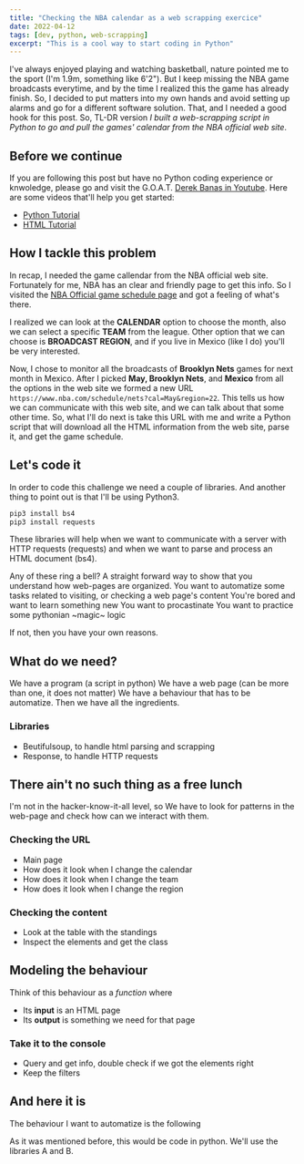 ```yaml
---
title: "Checking the NBA calendar as a web scrapping exercice"
date: 2022-04-12
tags: [dev, python, web-scrapping]
excerpt: "This is a cool way to start coding in Python"
---
```


I've always enjoyed playing and watching basketball, nature pointed me to the sport 
(I'm 1.9m, something like 6'2"). 
But I keep missing the NBA game broadcasts everytime, and by the time I realized this 
the game has already finish. 
So, I decided to put matters into my own hands and avoid setting up alarms and go for a
different software solution. That, and I needed a good hook for this post. 
So, TL-DR version *I built a web-scrapping script in Python to go and pull 
the games' calendar from the NBA official web site*.


## Before we continue
If you are following this post but have no Python coding experience or knwoledge, please go 
and visit the G.O.A.T. [Derek Banas in Youtube](https://www.youtube.com/channel/UCwRXb5dUK4cvsHbx-rGzSgw).
Here are some videos that'll help you get started: 
* [Python Tutorial](https://youtu.be/H1elmMBnykA)
* [HTML Tutorial](https://youtu.be/Ggh_y-33Eso)


## How I tackle this problem
In recap, I needed the game callendar from the NBA official web site.
Fortunately for me, NBA has an clear and friendly page to get this info.
So I visited the [NBA Official game schedule page](https://www.nba.com/schedule) and got
a feeling of what's there.

I realized we can look at the **CALENDAR** option to choose the month, also we can
select a specific **TEAM** from the league. 
Other option that we can choose is **BROADCAST REGION**, and if you live in Mexico
(like I do) you'll be very interested.

Now, I chose to monitor all the broadcasts of **Brooklyn Nets** games for next month in
Mexico.
After I picked **May, Brooklyn Nets**, and **Mexico** from all the options in the web site
we formed a new URL `https://www.nba.com/schedule/nets?cal=May&region=22`.
This tells us how we can communicate with this web site, and we can talk about that some
other time.
So, what I'll do next is take this URL with me and write a Python script that will
download all the HTML information from the web site, parse it, and get the game schedule.


## Let's code it
In order to code this challenge we need a couple of libraries. And another thing to point
out is that I'll be using Python3.
```python
pip3 install bs4
pip3 install requests
```

These libraries will help when we want to communicate with a server with HTTP requests (requests)
and when we want to parse and process an HTML document (bs4).



Any of these ring a bell? 
A straight forward way to show that you understand how web-pages are organized.
You want to automatize some tasks related to visiting, or checking a web page's content
You're bored and want to learn something new
You want to procastinate
You want to practice some pythonian ~magic~ logic

If not, then you have your own reasons.



## What do we need?
We have a program (a script in python)
We have a web page (can be more than one, it does not matter)
We have a behaviour that has to be automatize.
Then we have all the ingredients.

### Libraries
* Beutifulsoup, to handle html parsing and scrapping
* Response, to handle HTTP requests


## There ain't no such thing as a free lunch
I'm not in the hacker-know-it-all level, so
We have to look for patterns in the web-page and check how can we interact with them.

### Checking the URL
* Main page
* How does it look when I change the calendar
* How does it look when I change the team
* How does it look when I change the region

### Checking the content
* Look at the table with the standings
* Inspect the elements and get the class



## Modeling the behaviour
Think of this behaviour as a _function_ where
* Its **input** is an HTML page
* Its **output** is something we need for that page 

### Take it to the console
* Query and get info, double check if we got the elements right
* Keep the filters



## And here it is
The behaviour I want to automatize is the following

As it was mentioned before, this would be code in python.
We'll use the libraries A and B.
